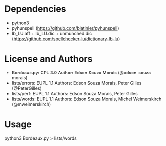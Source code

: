 # Dependencies
* python3
* pyhunspell (https://github.com/blatinier/pyhunspell)
* lb_LU.aff + lb_LU.dic + unmunched.dic (https://github.com/spellchecker-lu/dictionary-lb-lu)

# License and Authors
* Bordeaux.py: GPL 3.0 Author: Edson Souza Morais (@edson-souza-morais)
* lists/errors: EUPL 1.1 Authors: Edson Souza Morais, Peter Gilles (@PeterGilles)
* lists/perf: EUPL 1.1 Authors: Edson Souza Morais, Peter Gilles
* lists/words: EUPL 1.1 Authors: Edson Souza Morais, Michel Weimerskirch (@mweimerskirch)

# Usage
python3 Bordeaux.py > lists/words
